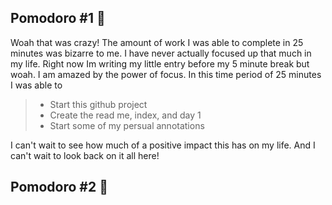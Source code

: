 ## Pomodoro #1 🍅
Woah that was crazy! The amount of work I was able to complete in 25 minutes was bizarre to me. I have never actually focused up that much in my life. Right now Im writing my little entry before my 5 minute break but woah. I am amazed by the power of focus. In this time period of 25 minutes I was able to
> * Start this github project
> * Create the read me, index, and day 1
> * Start some of my persual annotations

I can't wait to see how much of a positive impact this has on my life. And I can't wait to look back on it all here!

## Pomodoro #2 🍅
